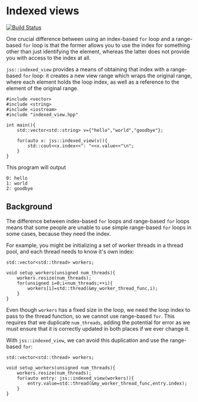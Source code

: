 # Indexed views

[![Build Status](https://travis-ci.com/anthonywilliams/indexed_view.svg?branch=master)](https://travis-ci.com/anthonywilliams/indexed_view)

One crucial difference between using an index-based `for` loop and a range-based `for` loop is that
the former allows you to use the index for something other than just identifying the element,
whereas the latter does not provide you with access to the index at all.

`jss::indexed_view` provides a means of obtaining that index with a range-based `for` loop: it
creates a new view range which wraps the original range, where each element holds the loop index, as
well as a reference to the element of the original range.

~~~cplusplus
#include <vector>
#include <string>
#include <iostream>
#include "indexed_view.hpp"

int main(){
    std::vector<std::string> v={"hello","world","goodbye"};

    for(auto x: jss::indexed_view(v)){
        std::cout<<x.index<<": "<<x.value<<"\n";
    }
}
~~~

This program will output

~~~
0: hello
1: world
2: goodbye
~~~

## Background

The difference between index-based `for` loops and range-based `for` loops means that some people
are unable to use simple range-based `for` loops in some cases, because they need the index.

For example, you might be initializing a set of worker threads in a thread pool, and each thread
needs to know it's own index:

~~~cplusplus
std::vector<std::thread> workers;

void setup_workers(unsigned num_threads){
    workers.resize(num_threads);
    for(unsigned i=0;i<num_threads;++i){
        workers[i]=std::thread(&my_worker_thread_func,i);
    }
}
~~~

Even though `workers` has a fixed size in the loop, we need the loop index to pass to the thread
function, so we cannot use range-based `for`. This requires that we duplicate `num_threads`,
adding the potential for error as we must ensure that it is correctly updated in both places if we
ever change it.

With `jss::indexed_view`, we can avoid this duplication and use the range-based `for`:

~~~cplusplus
std::vector<std::thread> workers;

void setup_workers(unsigned num_threads){
    workers.resize(num_threads);
    for(auto entry: jss::indexed_view(workers)){
        entry.value=std::thread(&my_worker_thread_func,entry.index);
    }
}
~~~
